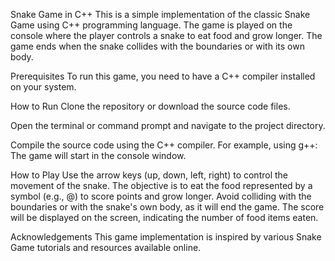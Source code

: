 Snake Game in C++
This is a simple implementation of the classic Snake Game using C++ programming language. The game is played on the console where the player controls a snake to eat food and grow longer. The game ends when the snake collides with the boundaries or with its own body.

Prerequisites
To run this game, you need to have a C++ compiler installed on your system.

How to Run
Clone the repository or download the source code files.

Open the terminal or command prompt and navigate to the project directory.

Compile the source code using the C++ compiler. For example, using g++:
The game will start in the console window.

How to Play
Use the arrow keys (up, down, left, right) to control the movement of the snake.
The objective is to eat the food represented by a symbol (e.g., @) to score points and grow longer.
Avoid colliding with the boundaries or with the snake's own body, as it will end the game.
The score will be displayed on the screen, indicating the number of food items eaten.

Acknowledgements
This game implementation is inspired by various Snake Game tutorials and resources available online.
